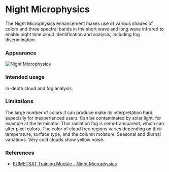 # Night Microphysics

The Night Microphysics enhancement makes use of various shades of colors and three spectral bands in the short wave and long wave infrared to enable night time cloud identification and analysis, including fog discrimination.

### Appearance

![Night Microphysics](descriptions/img/NightMicro.png)

### Intended usage

In-depth cloud and fog analysis.

### Limitations

The large number of colors it can produce make its interpretation hard, especially for inexperienced users.
Can be contaminated by solar light, for example at the terminator.
Thin radiation fog is semi-transparent, which can alter pixel colors.
The color of cloud free regions varies depending on their temperature, surface type, and the column moisture.
Seasonal and diurnal variations.
Very cold clouds show yellow noise.

### References

* [EUMETSAT Training Module - Night Microphysics](https://resources.eumetrain.org/data/4/461/navmenu.php?tab=2&page=1.0.0)